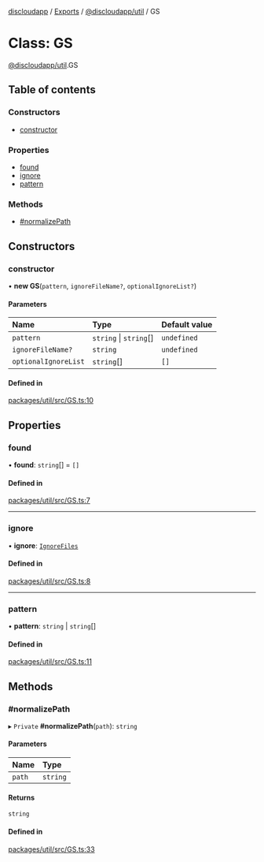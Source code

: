[discloudapp](../README.md) / [Exports](../modules.md) / [@discloudapp/util](../modules/discloudapp_util.md) / GS

# Class: GS

[@discloudapp/util](../modules/discloudapp_util.md).GS

## Table of contents

### Constructors

- [constructor](discloudapp_util.GS.md#constructor)

### Properties

- [found](discloudapp_util.GS.md#found)
- [ignore](discloudapp_util.GS.md#ignore)
- [pattern](discloudapp_util.GS.md#pattern)

### Methods

- [#normalizePath](discloudapp_util.GS.md##normalizepath)

## Constructors

### constructor

• **new GS**(`pattern`, `ignoreFileName?`, `optionalIgnoreList?`)

#### Parameters

| Name | Type | Default value |
| :------ | :------ | :------ |
| `pattern` | `string` \| `string`[] | `undefined` |
| `ignoreFileName?` | `string` | `undefined` |
| `optionalIgnoreList` | `string`[] | `[]` |

#### Defined in

[packages/util/src/GS.ts:10](https://github.com/discloud/discloud.app/blob/0fe6620/packages/util/src/GS.ts#L10)

## Properties

### found

• **found**: `string`[] = `[]`

#### Defined in

[packages/util/src/GS.ts:7](https://github.com/discloud/discloud.app/blob/0fe6620/packages/util/src/GS.ts#L7)

___

### ignore

• **ignore**: [`IgnoreFiles`](discloudapp_util.IgnoreFiles.md)

#### Defined in

[packages/util/src/GS.ts:8](https://github.com/discloud/discloud.app/blob/0fe6620/packages/util/src/GS.ts#L8)

___

### pattern

• **pattern**: `string` \| `string`[]

#### Defined in

[packages/util/src/GS.ts:11](https://github.com/discloud/discloud.app/blob/0fe6620/packages/util/src/GS.ts#L11)

## Methods

### #normalizePath

▸ `Private` **#normalizePath**(`path`): `string`

#### Parameters

| Name | Type |
| :------ | :------ |
| `path` | `string` |

#### Returns

`string`

#### Defined in

[packages/util/src/GS.ts:33](https://github.com/discloud/discloud.app/blob/0fe6620/packages/util/src/GS.ts#L33)
